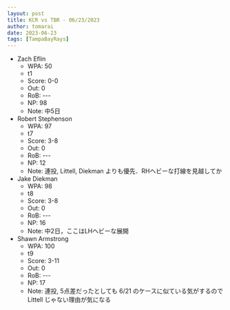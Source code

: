 ```yaml
---
layout: post
title: KCR vs TBR - 06/23/2023
author: tomarai
date: 2023-06-23
tags: [TampaBayRays]
---
```


* Zach Eflin
	- WPA: 50
	- t1
	- Score: 0-0
	- Out: 0
	- RoB: ---
	- NP: 98
	- Note: 中5日
* Robert Stephenson
	- WPA: 97
	- t7
	- Score: 3-8
	- Out: 0
	- RoB: ---
	- NP: 12
	- Note: 連投, Littell, Diekman よりも優先．RHヘビーな打線を見越してか
* Jake Diekman
	- WPA: 98
	- t8
	- Score: 3-8
	- Out: 0
	- RoB: ---
	- NP: 16
	- Note: 中2日，ここはLHヘビーな展開
* Shawn Armstrong
	- WPA: 100
	- t9
	- Score: 3-11
	- Out: 0
	- RoB: ---
	- NP: 17
	- Note: 連投, 5点差だったとしても 6/21 のケースに似ている気がするので Littell じゃない理由が気になる

